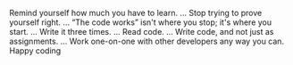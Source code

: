 Remind yourself how much you have to learn. ...
Stop trying to prove yourself right. ...
“The code works” isn't where you stop; it's where you start. ...
Write it three times. ...
Read code. ...
Write code, and not just as assignments. ...
Work one-on-one with other developers any way you can.
Happy coding
